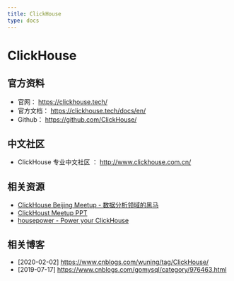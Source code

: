 ```yaml
---
title: ClickHouse
type: docs
---
```


# ClickHouse

## 官方资料

- 官网： https://clickhouse.tech/
- 官方文档： https://clickhouse.tech/docs/en/
- Github： https://github.com/ClickHouse/

## 中文社区

- ClickHouse 专业中文社区 ： http://www.clickhouse.com.cn/



## 相关资源

- [ClickHouse Beijing Meetup - 数据分析领域的黑马](https://www.jianshu.com/p/d95df0aee9fa)
- [ClickHoust Meetup PPT](https://www.slidestalk.com/ClickHouse/)
- [housepower - Power your ClickHouse](https://github.com/housepower)

## 相关博客

- [2020-02-02] https://www.cnblogs.com/wuning/tag/ClickHouse/
- [2019-07-17] https://www.cnblogs.com/gomysql/category/976463.html